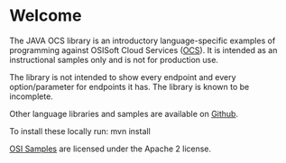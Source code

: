 Welcome
========

The JAVA OCS library is an introductory language-specific examples of programming against OSISoft Cloud Services ([OCS](https://www.osisoft.com/Solutions/OSIsoft-Cloud-Services/)). It is intended as an instructional samples only and is not for production use.


The library is not intended to show every endpoint and every option/parameter for endpoints it has.  The library is known to be incomplete.  


Other language libraries and samples are available on [Github](https://github.com/osisoft/OSI-Samples). 



To install these locally run:
 mvn install 


[OSI Samples](https://github.com/osisoft/OSI-samples) are licensed under the Apache 2 license.
